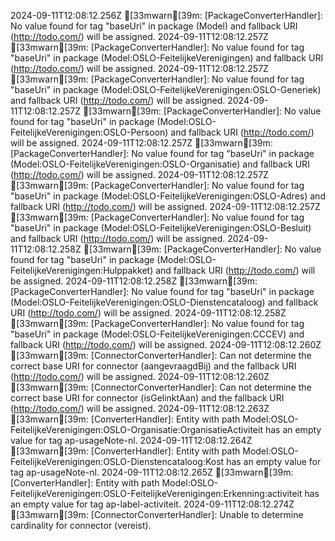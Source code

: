 2024-09-11T12:08:12.256Z [33mwarn[39m: [PackageConverterHandler]: No value found for tag "baseUri" in package (Model) and fallback URI (http://todo.com/) will be assigned.
2024-09-11T12:08:12.257Z [33mwarn[39m: [PackageConverterHandler]: No value found for tag "baseUri" in package (Model:OSLO-FeitelijkeVerenigingen) and fallback URI (http://todo.com/) will be assigned.
2024-09-11T12:08:12.257Z [33mwarn[39m: [PackageConverterHandler]: No value found for tag "baseUri" in package (Model:OSLO-FeitelijkeVerenigingen:OSLO-Generiek) and fallback URI (http://todo.com/) will be assigned.
2024-09-11T12:08:12.257Z [33mwarn[39m: [PackageConverterHandler]: No value found for tag "baseUri" in package (Model:OSLO-FeitelijkeVerenigingen:OSLO-Persoon) and fallback URI (http://todo.com/) will be assigned.
2024-09-11T12:08:12.257Z [33mwarn[39m: [PackageConverterHandler]: No value found for tag "baseUri" in package (Model:OSLO-FeitelijkeVerenigingen:OSLO-Organisatie) and fallback URI (http://todo.com/) will be assigned.
2024-09-11T12:08:12.257Z [33mwarn[39m: [PackageConverterHandler]: No value found for tag "baseUri" in package (Model:OSLO-FeitelijkeVerenigingen:OSLO-Adres) and fallback URI (http://todo.com/) will be assigned.
2024-09-11T12:08:12.257Z [33mwarn[39m: [PackageConverterHandler]: No value found for tag "baseUri" in package (Model:OSLO-FeitelijkeVerenigingen:OSLO-Besluit) and fallback URI (http://todo.com/) will be assigned.
2024-09-11T12:08:12.258Z [33mwarn[39m: [PackageConverterHandler]: No value found for tag "baseUri" in package (Model:OSLO-FeitelijkeVerenigingen:Hulppakket) and fallback URI (http://todo.com/) will be assigned.
2024-09-11T12:08:12.258Z [33mwarn[39m: [PackageConverterHandler]: No value found for tag "baseUri" in package (Model:OSLO-FeitelijkeVerenigingen:OSLO-Dienstencataloog) and fallback URI (http://todo.com/) will be assigned.
2024-09-11T12:08:12.258Z [33mwarn[39m: [PackageConverterHandler]: No value found for tag "baseUri" in package (Model:OSLO-FeitelijkeVerenigingen:CCCEV) and fallback URI (http://todo.com/) will be assigned.
2024-09-11T12:08:12.260Z [33mwarn[39m: [ConnectorConverterHandler]: Can not determine the correct base URI for connector (aangevraagdBij) and the fallback URI (http://todo.com/) will be assigned.
2024-09-11T12:08:12.260Z [33mwarn[39m: [ConnectorConverterHandler]: Can not determine the correct base URI for connector (isGelinktAan) and the fallback URI (http://todo.com/) will be assigned.
2024-09-11T12:08:12.263Z [33mwarn[39m: [ConverterHandler]: Entity with path Model:OSLO-FeitelijkeVerenigingen:OSLO-Organisatie:OrganisatieActiviteit has an empty value for tag ap-usageNote-nl.
2024-09-11T12:08:12.264Z [33mwarn[39m: [ConverterHandler]: Entity with path Model:OSLO-FeitelijkeVerenigingen:OSLO-Dienstencataloog:Kost has an empty value for tag ap-usageNote-nl.
2024-09-11T12:08:12.265Z [33mwarn[39m: [ConverterHandler]: Entity with path Model:OSLO-FeitelijkeVerenigingen:OSLO-FeitelijkeVerenigingen:Erkenning:activiteit has an empty value for tag ap-label-activiteit.
2024-09-11T12:08:12.274Z [33mwarn[39m: [ConnectorConverterHandler]: Unable to determine cardinality for connector (vereist).
